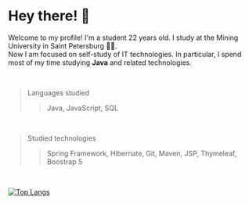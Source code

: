 # Hey there! :wave:

Welcome to my profile!
I'm a student 22 years old. I study at the Mining University in Saint Petersburg :man_student:. <br>
Now I am focused on self-study of IT technologies. In particular, I spend most of my time studying **Java** and related technologies. <br>

<br>

> Languages studied
>> Java, JavaScript, SQL 
<br>

> Studied technologies
>> Spring Framework, Hibernate, Git, Maven, JSP, Thymeleaf, Boostrap 5
>> 
<br>

[![Top Langs](https://github-readme-stats.vercel.app/api/top-langs/?username=yungdanie&layout=compact)](https://github.com/anuraghazra/github-readme-stats)
